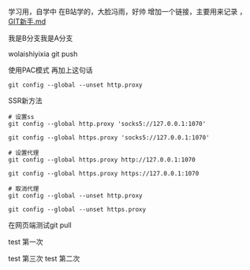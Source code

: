 学习用，自学中
在B站学的，大脸冯雨，好帅
增加一个链接，主要用来记录 ，[GIT新手.md](GIT新手.md)

我是B分支我是A分支

wolaishiyixia git push

使用PAC模式
再加上这句话
```
git config --global --unset http.proxy
```

SSR新方法
```
# 设置ss
git config --global http.proxy 'socks5://127.0.0.1:1070'

git config --global https.proxy 'socks5://127.0.0.1:1070'

# 设置代理
git config --global https.proxy http://127.0.0.1:1070

git config --global https.proxy https://127.0.0.1:1070

# 取消代理
git config --global --unset http.proxy

git config --global --unset https.proxy
```

在网页端测试git pull

test 第一次

test 第三次
test 第二次
